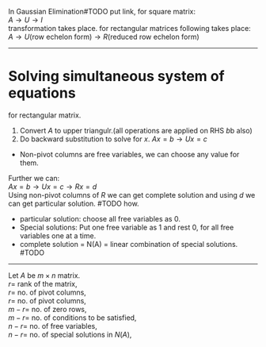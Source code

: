 In Gaussian Elimination#TODO put link, for square matrix:  
$A \to U \to I$  
transformation takes place. for rectangular matrices following takes place:  
$A \to U\text{(row echelon form)} \to R\text{(reduced row echelon form)}$  

---
# Solving simultaneous system of equations
for rectangular matrix.
1. Convert $A$ to upper triangulr.(all operations are applied on RHS $b$b also)
2. Do backward substitution to solve for $x$.
$Ax=b \to Ux=c$  

- Non-pivot columns are free variables, we can choose any value for them.

Further we can:  
$Ax=b \to Ux=c \to Rx=d$    
Using non-pivot columns of $R$ we can get complete solution and using $d$ we can get particular solution.
#TODO how.
- particular solution: choose all free variables as 0.
- Special solutions: Put one free variable as 1 and rest 0, for all free variables one at a time.
- complete solution = N(A) = linear combination of special solutions. #TODO
---

Let $A$ be $m \times n$ matrix.  
$r =$ rank of the matrix,  
$r =$ no. of pivot columns,  
$r =$ no. of pivot columns,  
$m-r =$ no. of zero rows,  
$m-r =$ no. of conditions to be satisfied,  
$n-r =$ no. of free variables,  
$n-r =$ no. of special solutions in $N(A)$,  


